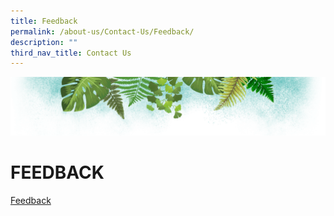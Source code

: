 ```yaml
---
title: Feedback
permalink: /about-us/Contact-Us/Feedback/
description: ""
third_nav_title: Contact Us
---
```

![](/images/Banner.png)

# **FEEDBACK**


[Feedback](https://ferngreenpri-moe-edu-sg-admin.cwp.sg/contact-us/feedback)



